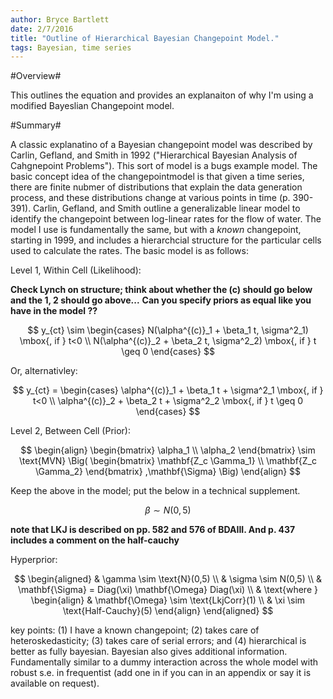 ```yaml
---
author: Bryce Bartlett
date: 2/7/2016
title: "Outline of Hierarchical Bayesian Changepoint Model."
tags: Bayesian, time series
---
```


#Overview#

This outlines the equation and provides an explanaiton of why I'm using a modified Bayeslian Changepoint model.

#Summary#

A classic explanatino of a Bayesian changepoint model was described by Carlin, Gefland, and Smith in 1992 ("Hierarchical Bayesian Analysis of Cahgnepoint Problems"). This sort of model is a bugs example model. The basic concept idea of the changepointmodel is that given a time series, there are finite nubmer of distributions that explain the data generation process, and these distributions change at various points in time (p. 390-391). Carlin, Gefland, and Smith outline a generalizable linear model to identify the changepoint between log-linear rates for the flow of water. The model I use is fundamentally the same, but with a *known* changepoint, starting in 1999, and includes a hierarchcial structure for the particular cells used to calculate the rates. The basic model is as follows:

Level 1, Within Cell (Likelihood):

**Check Lynch on structure; think about whether the (c) should go below and the 1, 2 should go above...**
**Can you specify priors as equal like you have in the model ??**

$$
y_{ct} \sim \begin{cases}
   N(\alpha^{(c)}_1 + \beta_1 t, \sigma^2_1) \mbox{, if } t<0  \\
   N(\alpha^{(c)}_2 + \beta_2 t, \sigma^2_2) \mbox{, if } t \geq 0   
\end{cases}
$$

Or, alternativley:

$$
y_{ct} = \begin{cases}
   \alpha^{(c)}_1 + \beta_1 t + \sigma^2_1 \mbox{, if } t<0  \\
   \alpha^{(c)}_2 + \beta_2 t + \sigma^2_2 \mbox{, if } t \geq 0   
\end{cases}
$$

Level 2, Between Cell (Prior):

$$
\begin{align}
\begin{bmatrix}
  \alpha_1 \\  \alpha_2 
\end{bmatrix}
\sim \text{MVN} \Big(
\begin{bmatrix}
 \mathbf{Z_c \Gamma_1} \\  \mathbf{Z_c \Gamma_2}
\end{bmatrix}
,\mathbf{\Sigma} \Big)
\end{align}
$$

Keep the above in the model; put the below in a technical supplement.

$$
\beta \sim N(0,5)
$$

**note that LKJ is described on pp. 582 and 576 of BDAIII. And p. 437 includes a comment on the half-cauchy**     

Hyperprior:

$$
\begin{aligned}
& \gamma \sim \text{N}(0,5) \\ 
& \sigma \sim N(0,5) \\
& \mathbf{\Sigma} = Diag(\xi) \mathbf{\Omega} Diag(\xi) \\
& \text{where  } 
\begin{align}
& \mathbf{\Omega} \sim \text{LkjCorr}(1)  \\
 & \xi \sim \text{Half-Cauchy}(5)
 \end{align}
\end{aligned}
$$


key points: (1) I have a known changepoint; (2) takes care of heteroskedasticity; (3) takes care of serial errors; and (4) hierarchical is better as fully bayesian. Bayesian also gives additional information. Fundamentally similar to a dummy interaction across the whole model with robust s.e. in frequentist (add one in if you can in an appendix or say it is available on request).
